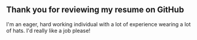 ## Thank you for reviewing my resume on GitHub

I'm an eager, hard working individual with a lot of experience wearing a lot of hats. I'd really like a job please!
